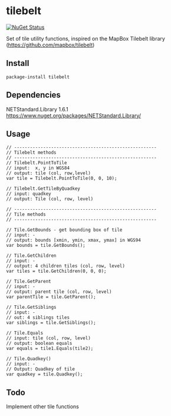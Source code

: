# tilebelt

[![NuGet Status](http://img.shields.io/nuget/v/tilebelt.svg?style=flat)](https://www.nuget.org/packages/tilebelt/)

Set of tile utility functions, inspired on the MapBox Tilebelt library (https://github.com/mapbox/tilebelt)

## Install

```
package-install tilebelt
```

## Dependencies

NETStandard.Library 1.6.1 https://www.nuget.org/packages/NETStandard.Library/

## Usage
```
// ------------------------------------------------------
// Tilebelt methods
// ------------------------------------------------------
// Tilebelt.PointToTile
// input:  x, y in WGS84
// output: tile (col, row,level)
var tile = Tilebelt.PointToTile(0, 0, 10);

// Tilebelt.GetTileByQuadkey
// input: quadkey
// output: Tile (col, row, level)

// ------------------------------------------------------
// Tile methods
// ------------------------------------------------------

// Tile.GetBounds - get bounding box of tile
// input: -
// output: bounds [xmin, ymin, xmax, ymax] in WGS94
var bounds = tile.GetBounds();

// Tile.GetChildren
// input: -
// output: 4 children tiles (col, row, level)
var tiles = tile.GetChildren(0, 0, 0);

// Tile.GetParent
// input: -
// output: parent tile (col, row, level)
var parentTile = tile.GetParent();

// Tile.GetSiblings
// input: -
// out: 4 siblings tiles
var siblings = tile.GetSiblings();

// Tile.Equals
// input: tile (col, row, level)
// output: boolean equals
var equals = tile1.Equals(tile2);

// Tile.Quadkey()
// input: -
// Output: Quadkey of tile
var quadkey = tile.Quadkey(); 
```
## Todo

Implement other tile functions


